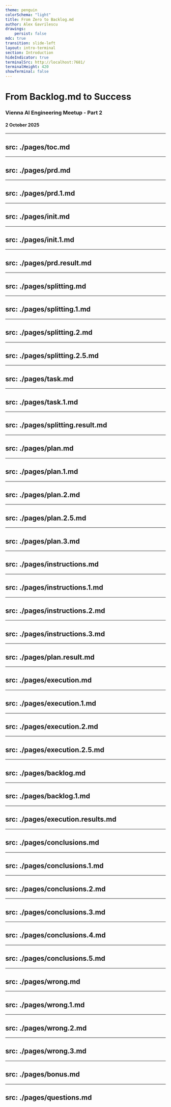 ```yaml
---
theme: penguin
colorSchema: "light"
title: From Zero to Backlog.md
author: Alex Gavrilescu
drawings:
    persist: false
mdc: true
transition: slide-left
layout: intro-terminal
section: Introduction
hideIndicator: true
terminalSrc: http://localhost:7681/
terminalHeight: 420
showTerminal: false
---
```


# From Backlog.md to Success

### Vienna AI Engineering Meetup - Part 2

#### 2 October 2025

---
src: ./pages/toc.md
---

---
src: ./pages/prd.md
---

---
src: ./pages/prd.1.md
---

---
src: ./pages/init.md
---

---
src: ./pages/init.1.md
---

---
src: ./pages/prd.result.md
---

---
src: ./pages/splitting.md
---

---
src: ./pages/splitting.1.md
---

---
src: ./pages/splitting.2.md
---

---
src: ./pages/splitting.2.5.md
---

---
src: ./pages/task.md
---

---
src: ./pages/task.1.md
---

---
src: ./pages/splitting.result.md
---

---
src: ./pages/plan.md
---

---
src: ./pages/plan.1.md
---

---
src: ./pages/plan.2.md
---

---
src: ./pages/plan.2.5.md
---

---
src: ./pages/plan.3.md
---

---
src: ./pages/instructions.md
---

---
src: ./pages/instructions.1.md
---

---
src: ./pages/instructions.2.md
---

---
src: ./pages/instructions.3.md
---

---
src: ./pages/plan.result.md
---

---
src: ./pages/execution.md
---

---
src: ./pages/execution.1.md
---

---
src: ./pages/execution.2.md
---

---
src: ./pages/execution.2.5.md
---

---
src: ./pages/backlog.md
---

---
src: ./pages/backlog.1.md
---

---
src: ./pages/execution.results.md
---

---
src: ./pages/conclusions.md
---

---
src: ./pages/conclusions.1.md
---

---
src: ./pages/conclusions.2.md
---

---
src: ./pages/conclusions.3.md
---

---
src: ./pages/conclusions.4.md
---

---
src: ./pages/conclusions.5.md
---

---
src: ./pages/wrong.md
---

---
src: ./pages/wrong.1.md
---

---
src: ./pages/wrong.2.md
---

---
src: ./pages/wrong.3.md
---

---
src: ./pages/bonus.md
---

---
src: ./pages/questions.md
---
